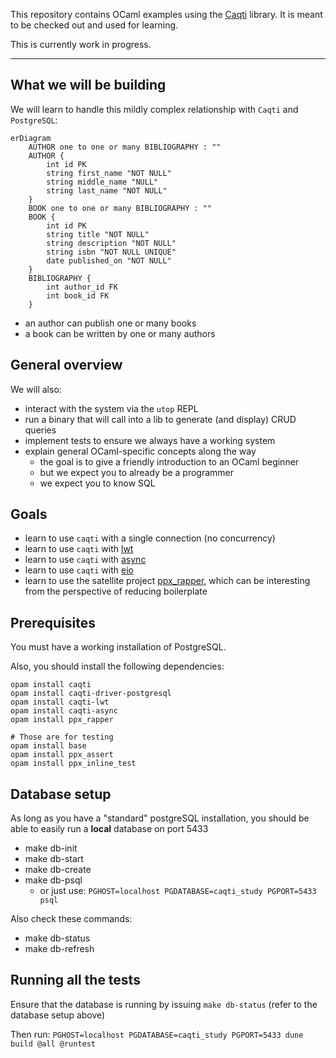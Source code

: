 This repository contains OCaml examples using the [Caqti][] library.  It is
meant to be checked out and used for learning.

This is currently work in progress.

[Caqti]: https://github.com/paurkedal/ocaml-caqti/

---

## What we will be building

We will learn to handle this mildly complex relationship with `Caqti` and `PostgreSQL`:

```mermaid
erDiagram
    AUTHOR one to one or many BIBLIOGRAPHY : ""
    AUTHOR {
        int id PK
        string first_name "NOT NULL"
        string middle_name "NULL"
        string last_name "NOT NULL"
    }
    BOOK one to one or many BIBLIOGRAPHY : ""
    BOOK {
        int id PK
        string title "NOT NULL"
        string description "NOT NULL"
        string isbn "NOT NULL UNIQUE"
        date published_on "NOT NULL"
    }
    BIBLIOGRAPHY {
        int author_id FK
        int book_id FK
    }
```

- an author can publish one or many books
- a book can be written by one or many authors


## General overview

We will also:

- interact with the system via the `utop` REPL
- run a binary that will call into a lib to generate (and display) CRUD queries
- implement tests to ensure we always have a working system
- explain general OCaml-specific concepts along the way
  - the goal is to give a friendly introduction to an OCaml beginner
  - but we expect you to already be a programmer
  - we expect you to know SQL


## Goals

- learn to use `caqti` with a single connection (no concurrency)
- learn to use `caqti` with [lwt](https://github.com/ocsigen/lwt)
- learn to use `caqti` with [async](https://github.com/janestreet/async)
- learn to use `caqti` with [eio](https://github.com/ocaml-multicore/eio)
- learn to use the satellite project [ppx_rapper](https://github.com/roddyyaga/ppx_rapper), which can be interesting from the perspective of reducing boilerplate

## Prerequisites

You must have a working installation of PostgreSQL.

Also, you should install the following dependencies:

```
opam install caqti
opam install caqti-driver-postgresql
opam install caqti-lwt
opam install caqti-async
opam install ppx_rapper

# Those are for testing
opam install base
opam install ppx_assert
opam install ppx_inline_test
```

## Database setup

As long as you have a "standard" postgreSQL installation, you should be able to easily run a **local** database on port 5433

- make db-init
- make db-start
- make db-create
- make db-psql
  - or just use: `PGHOST=localhost PGDATABASE=caqti_study PGPORT=5433 psql`

Also check these commands:

- make db-status
- make db-refresh

## Running all the tests

Ensure that the database is running by issuing `make db-status` (refer to the database setup above)

Then run: `PGHOST=localhost PGDATABASE=caqti_study PGPORT=5433 dune build @all @runtest`